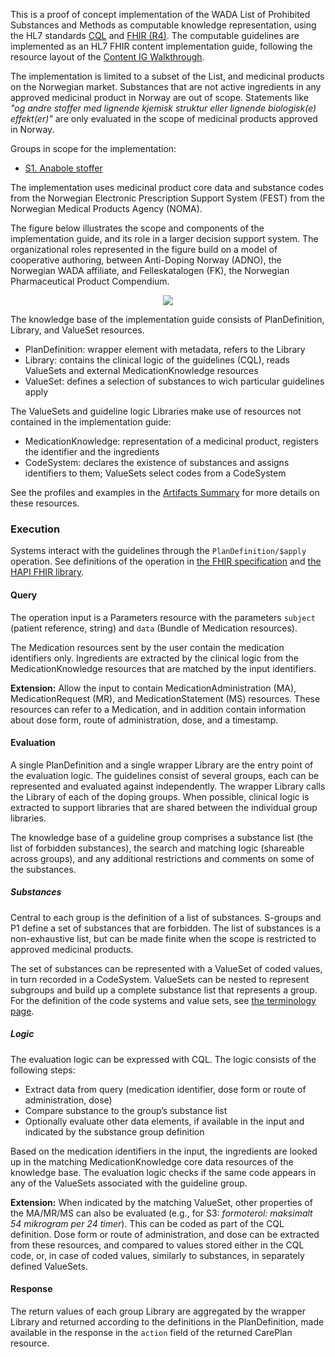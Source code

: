 This is a proof of concept implementation of the WADA List of Prohibited Substances and Methods as computable knowledge representation, using the HL7 standards [CQL](https://cql.hl7.org/) and [FHIR (R4)](https://hl7.org/fhir/R4/). The computable guidelines are implemented as an HL7 FHIR content implementation guide, following the resource layout of the [Content IG Walkthrough](https://github.com/cqframework/content-ig-walkthrough).

The implementation is limited to a subset of the List, and medicinal products on the Norwegian market. Substances that are not active ingredients in any approved medicinal product in Norway are out of scope. Statements like *"og andre stoffer med lignende kjemisk struktur eller lignende biologisk(e) effekt(er)"* are only evaluated in the scope of medicinal products approved in Norway.

Groups in scope for the implementation:

* [S1. Anabole stoffer](https://www.antidoping.no/medisinsk/dopinglisten/dopinggruppe-s1)

The implementation uses medicinal product core data and substance codes from the Norwegian Electronic Prescription Support System (FEST) from the Norwegian Medical Products Agency (NOMA).

The figure below illustrates the scope and components of the implementation guide, and its role in a larger decision support system. The organizational roles represented in the figure build on a model of cooperative authoring, between Anti-Doping Norway (ADNO), the Norwegian WADA affiliate, and Felleskatalogen (FK), the Norwegian Pharmaceutical Product Compendium.

<p style="text-align: center">
<img src="WADA-List-CDS.png" style="margin: 0 auto; float: none;"/>
</p>

The knowledge base of the implementation guide consists of PlanDefinition, Library, and ValueSet resources.

* PlanDefinition: wrapper element with metadata, refers to the Library
* Library: contains the clinical logic of the guidelines (CQL), reads ValueSets and external MedicationKnowledge resources
* ValueSet: defines a selection of substances to wich particular guidelines apply

The ValueSets and guideline logic Libraries make use of resources not contained in the implementation guide:

* MedicationKnowledge: representation of a medicinal product, registers the identifier and the ingredients
* CodeSystem: declares the existence of substances and assigns identifiers to them; ValueSets select codes from a CodeSystem

See the profiles and examples in the [Artifacts Summary](artifacts.html) for more details on these resources.

### Execution

Systems interact with the guidelines through the `PlanDefinition/$apply` operation. See definitions of the operation in [the FHIR specification](https://hl7.org/fhir/R4/plandefinition-operation-apply.html) and [the HAPI FHIR library](https://hapifhir.io/hapi-fhir/docs/clinical_reasoning/plan_definitions.html#apply).

#### Query

The operation input is a Parameters resource with the parameters `subject` (patient reference, string) and `data` (Bundle of Medication resources).

The Medication resources sent by the user contain the medication identifiers only. Ingredients are extracted by the clinical logic from the MedicationKnowledge resources that are matched by the input identifiers.

**Extension:** Allow the input to contain MedicationAdministration (MA), MedicationRequest (MR), and MedicationStatement (MS) resources. These resources can refer to a Medication, and in addition contain information about dose form, route of administration, dose, and a timestamp.

#### Evaluation

A single PlanDefinition and a single wrapper Library are the entry point of the evaluation logic. The guidelines consist of several groups, each can be represented and evaluated against independently. The wrapper Library calls the Library of each of the doping groups. When possible, clinical logic is extracted to support libraries that are shared between the individual group libraries.

The knowledge base of a guideline group comprises a substance list (the list of forbidden substances), the search and matching logic (shareable across groups), and any additional restrictions and comments on some of the substances.

##### Substances

Central to each group is the definition of a list of substances. S-groups and P1 define a set of substances that are forbidden. The list of substances is a non-exhaustive list, but can be made finite when the scope is restricted to approved medicinal products.

The set of substances can be represented with a ValueSet of coded values, in turn recorded in a CodeSystem. ValueSets can be nested to represent subgroups and build up a complete substance list that represents a group. For the definition of the code systems and value sets, see [the terminology page](terminology.html).

##### Logic

The evaluation logic can be expressed with CQL. The logic consists of the following steps:

* Extract data from query (medication identifier, dose form or route of administration, dose)
* Compare substance to the group’s substance list
* Optionally evaluate other data elements, if available in the input and indicated by the substance group definition

Based on the medication identifiers in the input, the ingredients are looked up in the matching MedicationKnowledge core data resources of the knowledge base. The evaluation logic checks if the same code appears in any of the ValueSets associated with the guideline group.

**Extension:** When indicated by the matching ValueSet, other properties of the MA/MR/MS can also be evaluated (e.g., for S3: *formoterol: maksimalt 54 mikrogram per 24 timer*). This can be coded as part of the CQL definition. Dose form or route of administration, and dose can be extracted from these resources, and compared to values stored either in the CQL code, or, in case of coded values, similarly to substances, in separately defined ValueSets.

#### Response

The return values of each group Library are aggregated by the wrapper Library and returned according to the definitions in the PlanDefinition, made available in the response in the `action` field of the returned CarePlan resource.
